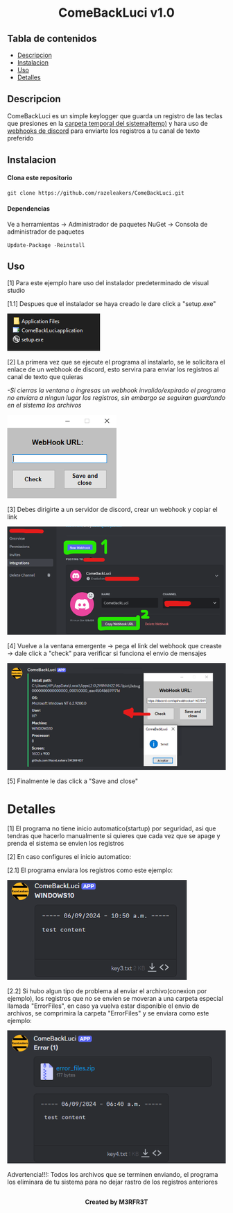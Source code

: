 <h1 align="center">ComeBackLuci v1.0</h1>

## Tabla de contenidos

- [Descripcion](#descripcion)
- [Instalacion](#instalacion)
- [Uso](#uso)
- [Detalles](#detalles)

## Descripcion

ComeBackLuci es un simple keylogger que guarda un registro de las teclas que presiones en la <a href="https://learn.microsoft.com/en-us/dotnet/api/system.io.path.gettemppath?view=net-8.0&tabs=windows">carpeta temporal del sistema(temp)</a> y hara uso de <a href="https://support.discord.com/hc/es/articles/228383668-Introducci%C3%B3n-a-los-webhook">webhooks de discord</a> para enviarte los registros a tu canal de texto preferido

## Instalacion

#### Clona este repositorio

```
git clone https://github.com/razeleakers/ComeBackLuci.git

```

#### Dependencias

Ve a herramientas -> Administrador de paquetes NuGet -> Consola de administrador de paquetes

```
Update-Package -Reinstall

```

## Uso

[1] Para este ejemplo hare uso del instalador predeterminado de visual studio

[1.1] Despues que el instalador se haya creado le dare click a "setup.exe"

<img src="/images/download.png" alt="download">

[2] La primera vez que se ejecute el programa al instalarlo, se le solicitara el enlace de un webhook de discord, esto servira para enviar los registros al canal de texto que quieras

<i>-Si cierras la ventana o ingresas un webhook invalido/expirado el programa no enviara a ningun lugar los registros, sin embargo se seguiran guardando en el sistema los archivos</i>

<img src="/images/install.png" alt="install">

[3] Debes dirigirte a un servidor de discord, crear un webhook y copiar el link

<img src="/images/create.png" alt="create">

[4] Vuelve a la ventana emergente -> pega el link del webhook que creaste -> dale click a "check" para verificar si funciona el envio de mensajes

<img src="/images/sample.png" alt="sample">

[5] Finalmente le das click a "Save and close"

# Detalles

[1] El programa no tiene inicio automatico(startup) por seguridad, asi que tendras que hacerlo manualmente si quieres que cada vez que se apage y prenda el sistema se envien los registros

[2] En caso configures el inicio automatico:

[2.1] El programa enviara los registros como este ejemplo:

<img src="/images/ok.png" alt="ok">

[2.2] Si hubo algun tipo de problema al enviar el archivo(conexion por ejemplo), los registros que no se envien se moveran a una carpeta especial llamada "ErrorFiles", en caso ya vuelva estar disponible el envio de archivos, se comprimira la carpeta "ErrorFiles" y se enviara como este ejemplo:

<img src="/images/error.png" alt="error">

Advertencia!!!: Todos los archivos que se terminen enviando, el programa los eliminara de tu sistema para no dejar rastro de los registros anteriores

##

<h4 align="center">Created by M3RFR3T</h1>
